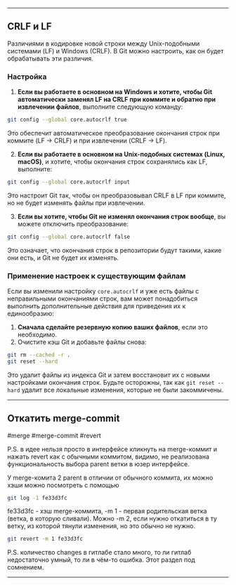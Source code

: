 
---
## CRLF и LF
Различиями в кодировке новой строки между Unix-подобными системами (LF) и Windows (CRLF). В Git можно настроить, как он будет обрабатывать эти различия.

### Настройка
1) **Если вы работаете в основном на Windows и хотите, чтобы Git автоматически заменял LF на CRLF при коммите и обратно при извлечении файлов**, выполните следующую команду:
```bash
git config --global core.autocrlf true
```
Это обеспечит автоматическое преобразование окончания строк при коммите (LF → CRLF) и при извлечении (CRLF → LF).

2) **Если вы работаете в основном на Unix-подобных системах (Linux, macOS)**, и хотите, чтобы окончания строк сохранялись как LF, выполните:
```bash
git config --global core.autocrlf input
```
Это настроит Git так, чтобы он преобразовывал CRLF в LF при коммите, но не будет изменять файлы при извлечении.

3) **Если вы хотите, чтобы Git не изменял окончания строк вообще**, вы можете отключить преобразование:
```bash
git config --global core.autocrlf false
```
Это означает, что окончания строк в репозитории будут такими, какие они есть, и Git не будет их изменять.

### Применение настроек к существующим файлам
Если вы изменили настройку `core.autocrlf` и уже есть файлы с неправильными окончаниями строк, вам может понадобиться выполнить дополнительные действия для приведения их к единообразию:
1) **Сначала сделайте резервную копию ваших файлов**, если это необходимо.
2) Очистите кэш Git и добавьте файлы снова:
```bash
git rm --cached -r .
git reset --hard
```
Это удалит файлы из индекса Git и затем восстановит их с новыми настройками окончания строк. Будьте осторожны, так как `git reset --hard` удалит все локальные изменения, которые не были закоммичены.

---

## Откатить merge-commit
#merge #merge-commit #revert

P.S. в идее нельзя просто в интерфейсе кликнуть на merge-коммит и нажать revert как с обычными коммитом, видимо, не реализована функциональность выбора parent ветки в юзер интерфейсе.

У merge-комита 2 parent в отличии от обычного коммита, их можно хэши можно посмотреть с помощью 
```bash
git log -1 fe33d3fc
```

fe33d3fc - хэш merge-коммита, -m 1 - первая родительская ветка (ветка, в которую сливали). Можно -m 2, если нужно откатиться в ту ветку, из которой тянули изменения, но это обычно не нужно.
```bash
git revert -m 1 fe33d3fc
```

P.S. количество changes в гитлабе стало много, то ли гитлаб недостаточно умный, то ли в чём-то ошибка. Этот раздел под сомнением.

---

##

